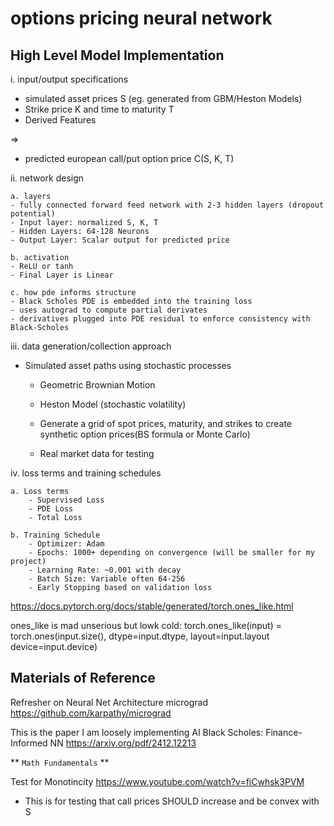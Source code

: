 # options pricing neural network

## High Level Model Implementation

i. input/output specifications

- simulated asset prices S (eg. generated from GBM/Heston Models)
- Strike price K and time to maturity T
- Derived Features

=>
 
- predicted european call/put option price C(S, K, T)


ii. network design
    
    a. layers
    - fully connected forward feed network with 2-3 hidden layers (dropout potential)
    - Input layer: normalized S, K, T
    - Hidden Layers: 64-128 Neurons
    - Output Layer: Scalar output for predicted price

    b. activation
    - ReLU or tanh
    - Final Layer is Linear

    c. how pde informs structure
    - Black Scholes PDE is embedded into the training loss
    - uses autograd to compute partial derivates
    - derivatives plugged into PDE residual to enforce consistency with Black-Scholes
    
iii. data generation/collection approach

- Simulated asset paths using stochastic processes
    - Geometric Brownian Motion
    - Heston Model (stochastic volatility)

    - Generate a grid of spot prices, maturity, and strikes to create synthetic option prices(BS formula or Monte Carlo)
    
    - Real market data for testing



iv. loss terms and training schedules

    a. Loss terms
        - Supervised Loss
        - PDE Loss
        - Total Loss

    b. Training Schedule
        - Optimizer: Adam
        - Epochs: 1000+ depending on convergence (will be smaller for my project)
        - Learning Rate: ~0.001 with decay
        - Batch Size: Variable often 64-256
        - Early Stopping based on validation loss

https://docs.pytorch.org/docs/stable/generated/torch.ones_like.html

ones_like is mad unserious but lowk cold:
torch.ones_like(input) = torch.ones(input.size(), dtype=input.dtype, layout=input.layout device=input.device)

## Materials of Reference

Refresher on Neural Net Architecture
micrograd
https://github.com/karpathy/micrograd

This is the paper I am loosely implementing
AI Black Scholes: Finance-Informed NN
https://arxiv.org/pdf/2412.12213

** `Math Fundamentals` **

Test for Monotincity
https://www.youtube.com/watch?v=fiCwhsk3PVM
- This is for testing that call prices SHOULD increase and be convex with S








